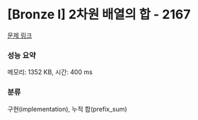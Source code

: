 # [Bronze I] 2차원 배열의 합 - 2167 

[문제 링크](https://www.acmicpc.net/problem/2167) 

### 성능 요약

메모리: 1352 KB, 시간: 400 ms

### 분류

구현(implementation), 누적 합(prefix_sum)

